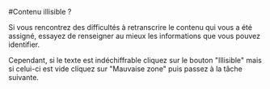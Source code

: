 #Contenu illisible ?

Si vous rencontrez des difficultés à retranscrire le contenu qui vous a été assigné, essayez de renseigner au mieux les informations que vous pouvez identifier.

Cependant, si le texte est indéchiffrable cliquez sur le bouton "Illisible" mais si celui-ci est vide cliquez sur "Mauvaise zone" puis passez à la tâche suivante.